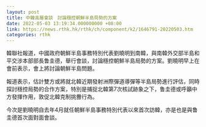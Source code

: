 ```yaml
---
layout: post
title: 中韓高層會談　討論穩控朝鮮半島局勢的方案
date: 2022-05-03 13:19:34.000000000 +08:00
link: https://news.rthk.hk/rthk/ch/component/k2/1646791-20220503.htm
categories: rthk
---
```


韓聯社報道，中國政府朝鮮半島事務特別代表劉曉明到南韓，與南韓外交部半島和平交涉本部部長鲁圭德，舉行會談，討論穩控朝鮮半島局勢的方案。劉曉明早上在會前表示，會上將討論朝鮮半島問題。

報道表示，估計雙方或將就北韓近期發射洲際彈道導彈等半島局勢進行評估，同時探討穩控局勢的合作方案，特別是捕捉北韓第7次核試跡象之下，鲁圭德或呼籲中方發揮作用，敦促北韓克制挑釁行為。

今次是劉曉明自去年4月就任朝鮮半島事務特別代表以來首次訪韓，亦是也是與鲁圭德首次面對面會談。
